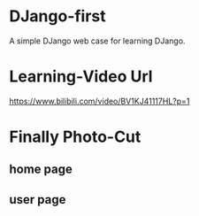 # DJango-first
A simple DJango web case for learning DJango.

# Learning-Video Url
https://www.bilibili.com/video/BV1KJ41117HL?p=1

# Finally Photo-Cut
## home page

## user page
